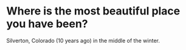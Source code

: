 # Where is the most beautiful place you have been?
 
 Silverton, Colorado (10 years ago) in the middle of the winter.